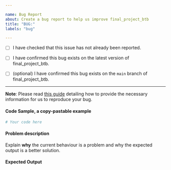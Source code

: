 ```yaml
---

name: Bug Report
about: Create a bug report to help us improve final_project_btb
title: "BUG:"
labels: "bug"

---
```


- [ ] I have checked that this issue has not already been reported.

- [ ] I have confirmed this bug exists on the latest version of final_project_btb.

- [ ] (optional) I have confirmed this bug exists on the `main` branch of final_project_btb.

---

**Note**: Please read [this
guide](https://matthewrocklin.com/blog/work/2018/02/28/minimal-bug-reports) detailing
how to provide the necessary information for us to reproduce your bug.

#### Code Sample, a copy-pastable example

```python
# Your code here
```

#### Problem description

Explain **why** the current behaviour is a problem and why the expected output is a
better solution.

#### Expected Output
